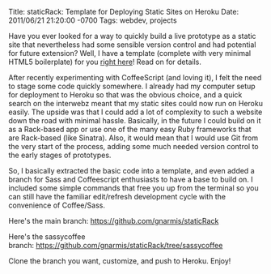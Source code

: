 Title: staticRack: Template for Deploying Static Sites on Heroku
Date: 2011/06/21 21:20:00 -0700
Tags: webdev, projects

Have you ever looked for a way to quickly build a live prototype as a static 
site that nevertheless had some sensible version control and had potential 
for future extension? Well, I have a template (complete with very minimal HTML5 
boilerplate) for you [right here][1]! Read on for details.

After recently experimenting with CoffeeScript (and loving it), I felt the 
need to stage some code quickly somewhere. I already had my computer setup 
for deployment to Heroku so that was the obvious choice, and a quick search 
on the interwebz meant that my static sites could now run on Heroku easily. 
The upside was that I could add a lot of complexity to such a website down 
the road with minimal hassle. Basically, in the future I could build on it 
as a Rack-based app or use one of the many easy Ruby frameworks that are Rack-based 
(like Sinatra). Also, it would mean that I would use Git from the very start 
of the process, adding some much needed version control to the early stages 
of prototypes.

So, I basically extracted the basic code into a template, and even added a 
branch for Sass and Coffeescript enthusiasts to have a base to build on. I 
included some simple commands that free you up from the terminal so you can 
still have the familiar edit/refresh development cycle with the convenience 
of Coffee/Sass.

Here's the main branch: https://github.com/gnarmis/staticRack

Here's the sassycoffee branch: https://github.com/gnarmis/staticRack/tree/sassycoffee 

Clone the branch you want, customize, and push to Heroku. Enjoy!



[1]: https://github.com/gnarmis/staticRack
